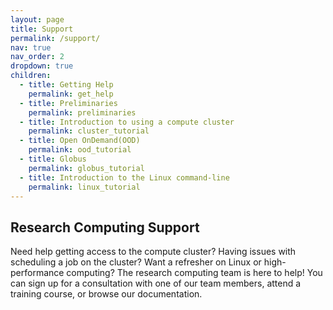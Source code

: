 ```yaml
---
layout: page
title: Support
permalink: /support/
nav: true
nav_order: 2
dropdown: true
children:
  - title: Getting Help
    permalink: get_help
  - title: Preliminaries
    permalink: preliminaries
  - title: Introduction to using a compute cluster
    permalink: cluster_tutorial
  - title: Open OnDemand(OOD)
    permalink: ood_tutorial
  - title: Globus
    permalink: globus_tutorial
  - title: Introduction to the Linux command-line
    permalink: linux_tutorial
---
```



## Research Computing Support

Need help getting access to the compute cluster? Having issues with scheduling a job on the cluster? Want a refresher on Linux or high-performance computing? The research computing team is here to help! You can sign up for a consultation with one of our team members, attend a training course, or browse our documentation.